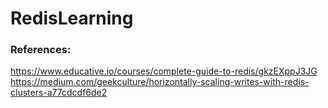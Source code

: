 # RedisLearning

### References:
https://www.educative.io/courses/complete-guide-to-redis/gkzEXppJ3JG
https://medium.com/geekculture/horizontally-scaling-writes-with-redis-clusters-a77cdcdf6de2

